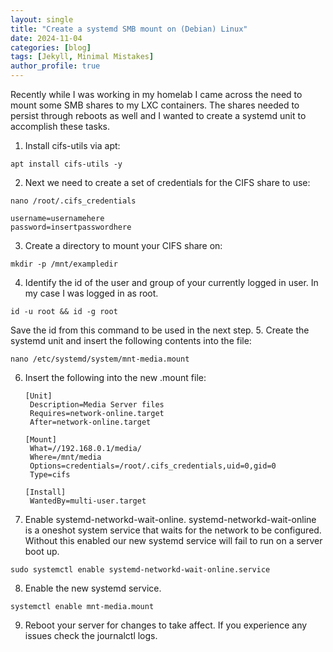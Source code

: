 ```yaml
---
layout: single
title: "Create a systemd SMB mount on (Debian) Linux"
date: 2024-11-04
categories: [blog]
tags: [Jekyll, Minimal Mistakes]
author_profile: true
---
```

Recently while I was working in my homelab I came across the need to mount some SMB shares to my LXC containers. The shares needed to persist through reboots as well and I wanted to create a systemd unit to accomplish these tasks.

1. Install cifs-utils via apt:
```
apt install cifs-utils -y
```
2. Next we need to create a set of credentials for the CIFS share to use:
```
nano /root/.cifs_credentials
```
```
username=usernamehere
password=insertpasswordhere
```
3. Create a directory to mount your CIFS share on:
```
mkdir -p /mnt/exampledir
```
4. Identify the id of the user and group of your currently logged in user. In my case I was logged in as root.
```
id -u root && id -g root
```
Save the id from this command to be used in the next step.
5. Create the systemd unit and insert the following contents into the file:
```
nano /etc/systemd/system/mnt-media.mount
```
6. Insert the following into the new .mount file:

    ```
    [Unit]
     Description=Media Server files
     Requires=network-online.target
     After=network-online.target

    [Mount]
     What=//192.168.0.1/media/
     Where=/mnt/media
     Options=credentials=/root/.cifs_credentials,uid=0,gid=0
     Type=cifs

    [Install]
     WantedBy=multi-user.target
    ```
7. Enable systemd-networkd-wait-online. systemd-networkd-wait-online is a oneshot system service that waits for the network to be configured. Without this enabled our new systemd service will fail to run on a server boot up.
```
sudo systemctl enable systemd-networkd-wait-online.service
```
8. Enable the new systemd service.
```
systemctl enable mnt-media.mount
```
9. Reboot your server for changes to take affect. If you experience any issues check the journalctl logs.